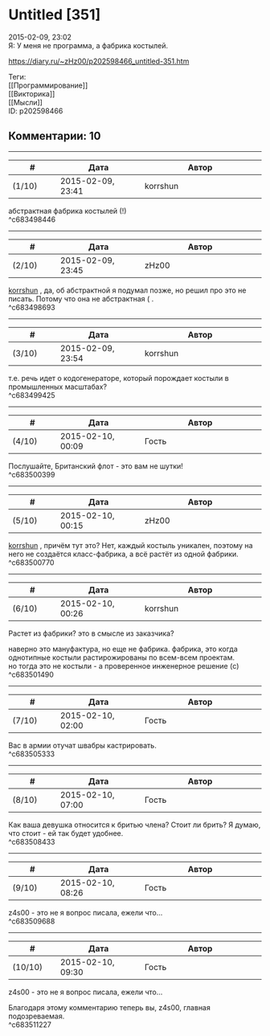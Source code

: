 Untitled [351]
==============

  
2015-02-09, 23:02  
 Я: У меня не программа, а фабрика костылей.   
  
<https://diary.ru/~zHz00/p202598466_untitled-351.htm>  
  
Теги:  
[[Программирование]]  
[[Викторика]]  
[[Мысли]]  
ID: p202598466  


Комментарии: 10
---------------

  


---



|         #         |              Дата              |                     Автор                     |           ID           |
| --- | --- | --- | --- |
| (1/10) | 2015-02-09, 23:41 | korrshun | c683498446 |

  
 абстрактная фабрика костылей (!)   
 ^c683498446

---



|         #         |              Дата              |                     Автор                     |           ID           |
| --- | --- | --- | --- |
| (2/10) | 2015-02-09, 23:45 | zHz00 | c683498693 |

  
  [korrshun](http://Igel-kun.diary.ru "kimi wo shiranai monogatari")  , да, об абстрактной я подумал позже, но решил про это не писать. Потому что она не абстрактная ( .   
 ^c683498693

---



|         #         |              Дата              |                     Автор                     |           ID           |
| --- | --- | --- | --- |
| (3/10) | 2015-02-09, 23:54 | korrshun | c683499425 |

  
 т.е. речь идет о кодогенераторе, который порождает костыли в промышленных масштабах?   
 ^c683499425

---



|         #         |              Дата              |                     Автор                     |           ID           |
| --- | --- | --- | --- |
| (4/10) | 2015-02-10, 00:09 | Гость | c683500399 |

  
 Послушайте, Британский флот - это вам не шутки!   
 ^c683500399

---



|         #         |              Дата              |                     Автор                     |           ID           |
| --- | --- | --- | --- |
| (5/10) | 2015-02-10, 00:15 | zHz00 | c683500770 |

  
  [korrshun](http://Igel-kun.diary.ru "kimi wo shiranai monogatari")  , причём тут это? Нет, каждый костыль уникален, поэтому на него не создаётся класс-фабрика, а всё растёт из одной фабрики.   
 ^c683500770

---



|         #         |              Дата              |                     Автор                     |           ID           |
| --- | --- | --- | --- |
| (6/10) | 2015-02-10, 00:26 | korrshun | c683501490 |

  
 Растет из фабрики? это в смысле из заказчика?   
   
 наверно это мануфактура, но еще не фабрика. фабрика, это когда однотипные костыли растирожированы по всем-всем проектам.   
 но тогда это не костыли - а проверенное инженерное решение (c)   
 ^c683501490

---



|         #         |              Дата              |                     Автор                     |           ID           |
| --- | --- | --- | --- |
| (7/10) | 2015-02-10, 02:00 | Гость | c683505333 |

  
 Вас в армии отучат швабры кастрировать.   
 ^c683505333

---



|         #         |              Дата              |                     Автор                     |           ID           |
| --- | --- | --- | --- |
| (8/10) | 2015-02-10, 07:00 | Гость | c683508433 |

  
 Как ваша девушка относится к бритью члена? Стоит ли брить? Я думаю, что стоит - ей так будет удобнее.   
 ^c683508433

---



|         #         |              Дата              |                     Автор                     |           ID           |
| --- | --- | --- | --- |
| (9/10) | 2015-02-10, 08:26 | Гость | c683509688 |

  
 z4s00 - это не я вопрос писала, ежели что...   
 ^c683509688

---



|         #         |              Дата              |                     Автор                     |           ID           |
| --- | --- | --- | --- |
| (10/10) | 2015-02-10, 09:30 | Гость | c683511227 |

  
  z4s00 - это не я вопрос писала, ежели что...    
   
 Благодаря этому комментарию теперь вы, z4s00, главная подозреваемая.   
 ^c683511227